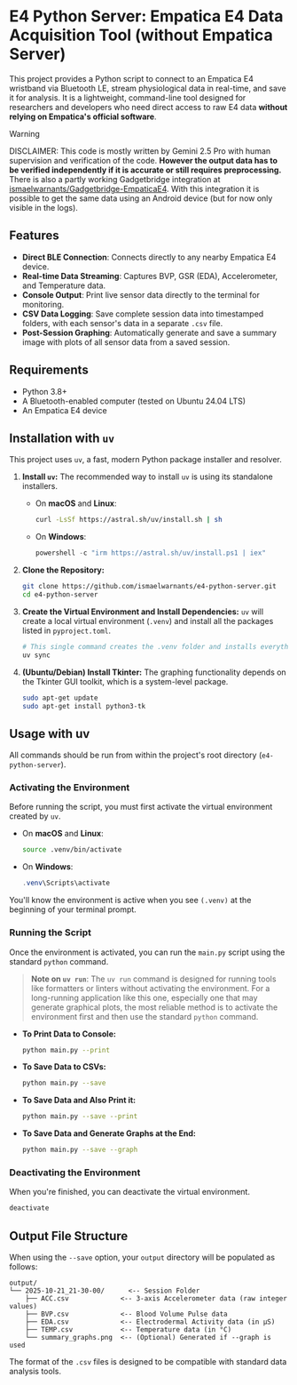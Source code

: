 # E4 Python Server: Empatica E4 Data Acquisition Tool (without Empatica Server)

This project provides a Python script to connect to an Empatica E4 wristband via Bluetooth LE, stream physiological data in real-time, and save it for analysis. It is a lightweight, command-line tool designed for researchers and developers who need direct access to raw E4 data **without relying on Empatica's official software**.

> [!WARNING]  
> DISCLAIMER: This code is mostly written by Gemini 2.5 Pro with human supervision and verification of the code. **However the output data has to be verified independently if it is accurate or still requires preprocessing.** There is also a partly working Gadgetbridge integration at [ismaelwarnants/Gadgetbridge-EmpaticaE4](https://github.com/ismaelwarnants/Gadgetbridge-EmpaticaE4). With this integration it is possible to get the same data using an Android device (but for now only visible in the logs).

## Features

  * **Direct BLE Connection**: Connects directly to any nearby Empatica E4 device.
  * **Real-time Data Streaming**: Captures BVP, GSR (EDA), Accelerometer, and Temperature data.
  * **Console Output**: Print live sensor data directly to the terminal for monitoring.
  * **CSV Data Logging**: Save complete session data into timestamped folders, with each sensor's data in a separate `.csv` file.
  * **Post-Session Graphing**: Automatically generate and save a summary image with plots of all sensor data from a saved session.

## Requirements

  * Python 3.8+
  * A Bluetooth-enabled computer (tested on Ubuntu 24.04 LTS)
  * An Empatica E4 device

## Installation with `uv`

This project uses `uv`, a fast, modern Python package installer and resolver.

1.  **Install `uv`:**
    The recommended way to install `uv` is using its standalone installers.

      * On **macOS** and **Linux**:
        ```bash
        curl -LsSf https://astral.sh/uv/install.sh | sh
        ```
      * On **Windows**:
        ```powershell
        powershell -c "irm https://astral.sh/uv/install.ps1 | iex"
        ```

2.  **Clone the Repository:**

    ```bash
    git clone https://github.com/ismaelwarnants/e4-python-server.git
    cd e4-python-server
    ```

3.  **Create the Virtual Environment and Install Dependencies:**
    `uv` will create a local virtual environment (`.venv`) and install all the packages listed in `pyproject.toml`.

    ```bash
    # This single command creates the .venv folder and installs everything.
    uv sync
    ```

4.  **(Ubuntu/Debian) Install Tkinter:**
    The graphing functionality depends on the Tkinter GUI toolkit, which is a system-level package.

    ```bash
    sudo apt-get update
    sudo apt-get install python3-tk
    ```

## Usage with uv

All commands should be run from within the project's root directory (`e4-python-server`).

### Activating the Environment

Before running the script, you must first activate the virtual environment created by `uv`.

  * On **macOS** and **Linux**:
    ```bash
    source .venv/bin/activate
    ```
  * On **Windows**:
    ```powershell
    .venv\Scripts\activate
    ```

You'll know the environment is active when you see `(.venv)` at the beginning of your terminal prompt.

### Running the Script

Once the environment is activated, you can run the `main.py` script using the standard `python` command.

> **Note on `uv run`**: The `uv run` command is designed for running tools like formatters or linters without activating the environment. For a long-running application like this one, especially one that may generate graphical plots, the most reliable method is to activate the environment first and then use the standard `python` command.

  * **To Print Data to Console:**

    ```bash
    python main.py --print
    ```

  * **To Save Data to CSVs:**

    ```bash
    python main.py --save
    ```

  * **To Save Data and Also Print it:**

    ```bash
    python main.py --save --print
    ```

  * **To Save Data and Generate Graphs at the End:**

    ```bash
    python main.py --save --graph
    ```

### Deactivating the Environment

When you're finished, you can deactivate the virtual environment.

```bash
deactivate
```

## Output File Structure

When using the `--save` option, your `output` directory will be populated as follows:

```
output/
└── 2025-10-21_21-30-00/      <-- Session Folder
    ├── ACC.csv             <-- 3-axis Accelerometer data (raw integer values)
    ├── BVP.csv             <-- Blood Volume Pulse data
    ├── EDA.csv             <-- Electrodermal Activity data (in µS)
    ├── TEMP.csv            <-- Temperature data (in °C)
    └── summary_graphs.png  <-- (Optional) Generated if --graph is used
```

The format of the `.csv` files is designed to be compatible with standard data analysis tools.